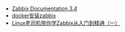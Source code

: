 
- [Zabbix Documentation 3.4](https://www.zabbix.com/documentation/3.4/zh/manual/installation/containers)
- [docker安装zabbix](https://www.kancloud.cn/vim26/v1/531307)
- [Linux老司机带你学Zabbix从入门到精通（一）](https://zhuanlan.zhihu.com/p/35064593)